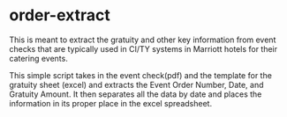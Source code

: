 # order-extract
This is meant to extract the gratuity and other key information from event checks
that are typically used in CI/TY systems in Marriott hotels for their catering events.

This simple script takes in the event check(pdf) and the template for the gratuity sheet (excel)
and extracts the Event Order Number, Date, and Gratuity Amount. It then separates all the data by date
and places the information in its proper place in the excel spreadsheet.
